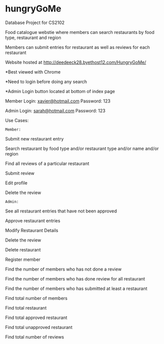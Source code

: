 hungryGoMe
==========

Database Project for CS2102

Food catalogue webstie where members can search restaurants by food type, restaurant and region

Members can submit entries for restaurant as well as reviews for each restaurant

Website hosted at http://deedeeck28.byethost12.com/HungryGoMe/

*Best viewed with Chrome

*Need to login before doing any search

*Admin Login button located at bottom of index page

Member Login: xavier@hotmail.com
Password: 123

Admin Login: sarah@hotmail.com
Password: 123


Use Cases:

    Member:

Submit new restaurant entry

Search restaurant by food type and/or restaurant type and/or name and/or region

Find all reviews of a particular restaurant

Submit review

Edit profile

Delete the review

    Admin:

See all restaurant entries that have not been approved

Approve restaurant entries

Modify Restaurant Details

Delete the review

Delete restaurant

Register member

Find the number of members who has not done a review

Find the number of members who has done review for all restaurant

Find the number of members who has submitted at least a restaurant

Find total number of members

Find total restaurant

Find total approved restaurant

Find total unapproved restaurant

Find total number of reviews


